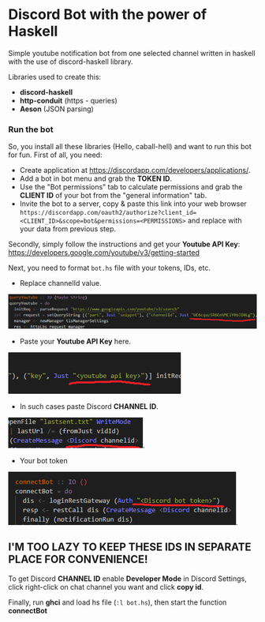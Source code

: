 # Discord Bot with the power of Haskell #

Simple youtube notification bot from one selected channel written in haskell with the use of discord-haskell library.

Libraries used to create this:
* **discord-haskell** 
* **http-conduit** (https - queries)
* **Aeson** (JSON parsing)

### Run the bot ###
So, you install all these libraries (Hello, caball-hell) and want to run this bot for fun.
First of all, you need:
* Create application at https://discordapp.com/developers/applications/.
* Add a bot in bot menu and grab the **TOKEN ID**.
* Use the "Bot permissions" tab to calculate permissions and grab the **CLIENT ID** of your bot from the "general information" tab.
* Invite the bot to a server, copy & paste this link into your web browser `https://discordapp.com/oauth2/authorize?client_id=<CLIENT_ID>&scope=bot&permissions=<PERMISSIONS>` and replace <sample text> with your data from previous step.

Secondly, simply follow the instructions and get your **Youtube API Key**: https://developers.google.com/youtube/v3/getting-started

Next, you need to format `bot.hs` file with your tokens, IDs, etc.

* Replace channelId value.

 ![image](images/youtube-channel-id.png "replace channelId value")

* Paste your **Youtube API Key** here.

 ![image](images/youtube-api.png "paste your youtube api key here")
  
*  In such cases paste Discord **CHANNEL ID**.

 ![image](images/discord-channel-id.png "in such cases paste discord channel id").
 
* Your bot token

 ![image](images/bot-token.png "your bot token").

## I'M TOO LAZY TO KEEP THESE IDS IN SEPARATE PLACE FOR CONVENIENCE! ##

To get Discord **CHANNEL ID** enable **Developer Mode** in Discord Settings, click right-click on chat channel you want and click **copy id**.

Finally, run **ghci** and load hs file (`:l bot.hs`), then start the function **connectBot**
